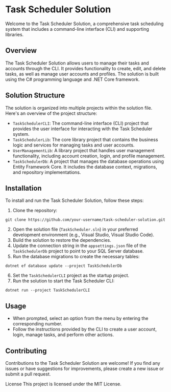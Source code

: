 # Task Scheduler Solution
Welcome to the Task Scheduler Solution, a comprehensive task scheduling system that includes a command-line interface (CLI) and supporting libraries.
## Overview
The Task Scheduler Solution allows users to manage their tasks and accounts through the CLI. It provides functionality to create, edit, and delete tasks, as well as manage user accounts and profiles. The solution is built using the C# programming language and .NET Core framework.
## Solution Structure
The solution is organized into multiple projects within the solution file. Here's an overview of the project structure:
* `TaskSchedulerCLI`: The command-line interface (CLI) project that provides the user interface for interacting with the Task Scheduler system.
* `TaskSchedulerLib`: The core library project that contains the business logic and services for managing tasks and user accounts.
* `UserManagementLib`: A library project that handles user management functionality, including account creation, login, and profile management.
* `TaskSchedulerDb`: A project that manages the database operations using Entity Framework Core. It includes the database context, migrations, and repository implementations.
## Installation
To install and run the Task Scheduler Solution, follow these steps:
1. Clone the repository:
```
git clone https://github.com/your-username/task-scheduler-solution.git
```
2. Open the solution file (`TaskScheduler.sln`) in your preferred development environment (e.g., Visual Studio, Visual Studio Code).
3. Build the solution to restore the dependencies.
4. Update the connection string in the `appsettings.json` file of the `TaskSchedulerDb` project to point to your SQL Server database.
5. Run the database migrations to create the necessary tables:

```
dotnet ef database update --project TaskSchedulerDb
```
6. Set the `TaskSchedulerCLI` project as the startup project.
7. Run the solution to start the Task Scheduler CLI:
```
dotnet run --project TaskSchedulerCLI
```
## Usage
* When prompted, select an option from the menu by entering the corresponding number.
* Follow the instructions provided by the CLI to create a user account, login, manage tasks, and perform other actions.
## Contributing
Contributions to the Task Scheduler Solution are welcome! If you find any issues or have suggestions for improvements, please create a new issue or submit a pull request.

License
This project is licensed under the MIT License.
